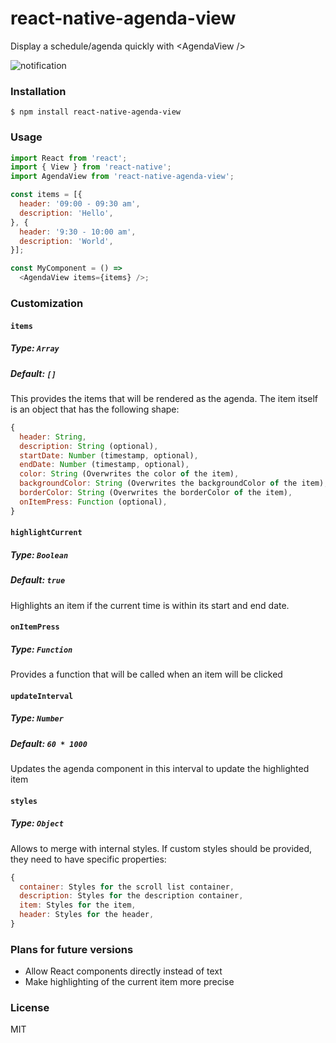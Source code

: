 # react-native-agenda-view
Display a schedule/agenda quickly with &lt;AgendaView />

![notification](https://github.com/frostney/react-native-agenda-view/blob/master/docs/schedule.png)

### Installation

```
$ npm install react-native-agenda-view
```

### Usage
```javascript
import React from 'react';
import { View } from 'react-native';
import AgendaView from 'react-native-agenda-view';

const items = [{
  header: '09:00 - 09:30 am',
  description: 'Hello',
}, {
  header: '9:30 - 10:00 am',
  description: 'World',
}];

const MyComponent = () =>
  <AgendaView items={items} />;
```

### Customization
#### `items`
##### Type: `Array`
##### Default: `[]`
This provides the items that will be rendered as the agenda. The item itself is an object that has the following shape:
```javascript
{
  header: String,
  description: String (optional),
  startDate: Number (timestamp, optional),
  endDate: Number (timestamp, optional),
  color: String (Overwrites the color of the item),
  backgroundColor: String (Overwrites the backgroundColor of the item),
  borderColor: String (Overwrites the borderColor of the item),
  onItemPress: Function (optional),
}
```

#### `highlightCurrent`
##### Type: `Boolean`
##### Default: `true`
Highlights an item if the current time is within its start and end date.

#### `onItemPress`
##### Type: `Function`
Provides a function that will be called when an item will be clicked

#### `updateInterval`
##### Type: `Number`
##### Default: `60 * 1000`
Updates the agenda component in this interval to update the highlighted item

#### `styles`
##### Type: `Object`
Allows to merge with internal styles. If custom styles should be provided, they need to have specific properties:
```javascript
{
  container: Styles for the scroll list container,
  description: Styles for the description container,
  item: Styles for the item,
  header: Styles for the header,
}
```

### Plans for future versions
- Allow React components directly instead of text
- Make highlighting of the current item more precise

### License
MIT
